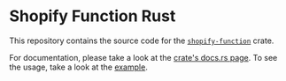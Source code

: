 # Shopify Function Rust

This repository contains the source code for the [`shopify-function`][crate] crate.

For documentation, please take a look at the [crate's docs.rs page][docs]. To see the usage, take a look at the [example].

[crate]: https://crates.io/crates/shopify-function
[docs]: https://docs.rs/shopify_function
[example]: https://github.com/Shopify/shopify-function-rust/tree/main/example_with_targets
